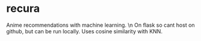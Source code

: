 # recura
Anime recommendations with machine learning. \n
On flask so cant host on github, but can be run locally. Uses cosine similarity with KNN.

